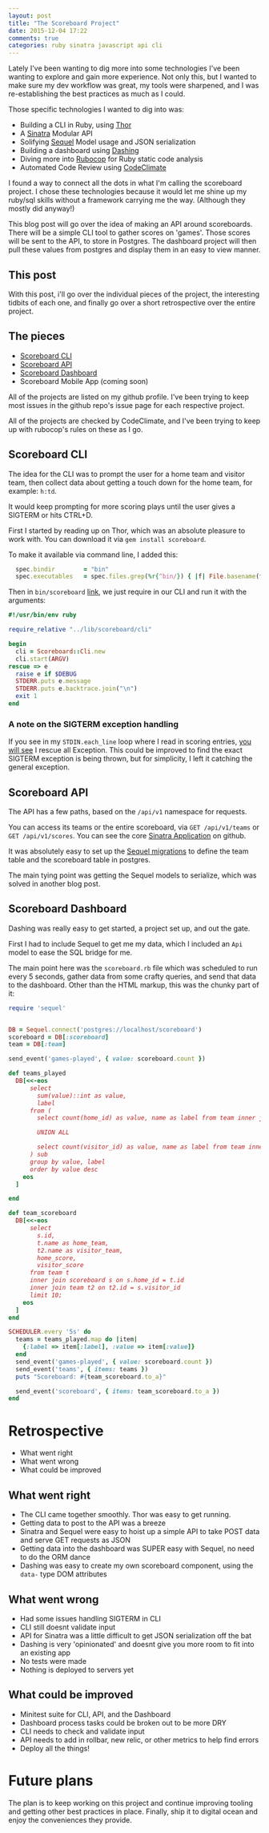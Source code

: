 ```yaml
---
layout: post
title: "The Scoreboard Project"
date: 2015-12-04 17:22
comments: true
categories: ruby sinatra javascript api cli
---
```


Lately I've been wanting to dig more into some technologies I've been wanting to explore and gain more experience. Not only this, but I wanted to make sure my dev workflow was great, my tools were sharpened, and I was re-establishing the best practices as much as I could.

Those specific technologies I wanted to dig into was:

* Building a CLI in Ruby, using [Thor](https://github.com/erikhuda/thor)
* A [Sinatra](http://sinatrarb.com) Modular API
* Solifying [Sequel](https://github.com/jeremyevans/sequel) Model usage and JSON serialization
* Building a dashboard using [Dashing](https://github.com/Shopify/dashing)
* Diving more into [Rubocop](https://github.com/bbatsov/rubocop) for Ruby static code analysis
* Automated Code Review using [CodeClimate](http://codeclimate.com)

I found a way to connect all the dots in what I'm calling the scoreboard project. I chose these technologies because it would let me shine up my ruby/sql skills without a framework carrying me the way. (Although they mostly did anyway!)

This blog post will go over the idea of making an API around scoreboards. There will be a simple CLI tool to gather scores on 'games'. Those scores will be sent to the API, to store in Postgres. The dashboard project will then pull these values from postgres and display them in an easy to view manner.

## This post

With this post, i'll go over the individual pieces of the project, the interesting tidbits of each one, and finally go over a short retrospective over the entire project.

## The pieces

* [Scoreboard CLI](https://github.com/jbavari/scoreboard-cli)
* [Scoreboard API](https://github.com/jbavari/scoreboard-api)
* [Scoreboard Dashboard](https://github.com/jbavari/scoreboard-dashboard)
* Scoreboard Mobile App (coming soon)

All of the projects are listed on my github profile. I've been trying to keep most issues in the github repo's issue page for each respective project. 

All of the projects are checked by CodeClimate, and I've been trying to keep up with rubocop's rules on these as I go.

## Scoreboard CLI

The idea for the CLI was to prompt the user for a home team and visitor team, then collect data about getting a touch down for the home team, for example: `h:td`.

It would keep prompting for more scoring plays until the user gives a SIGTERM or hits CTRL+D.

First I started by reading up on Thor, which was an absolute pleasure to work with. You can download it via `gem install scoreboard`.

To make it available via command line, I added this:

``` ruby
  spec.bindir        = "bin"
  spec.executables   = spec.files.grep(%r{^bin/}) { |f| File.basename(f) }
```

Then in `bin/scoreboard` [link](https://github.com/jbavari/scoreboard-cli/blob/master/bin/scoreboard), we just require in our CLI and run it with the arguments:

``` ruby
#!/usr/bin/env ruby

require_relative "../lib/scoreboard/cli"

begin
  cli = Scoreboard::Cli.new
  cli.start(ARGV)
rescue => e
  raise e if $DEBUG
  STDERR.puts e.message
  STDERR.puts e.backtrace.join("\n")
  exit 1
end
```

### A note on the SIGTERM exception handling

If you see in my `STDIN.each_line` loop where I read in scoring entries, [you will see](https://github.com/jbavari/scoreboard-cli/blob/master/lib/scoreboard/cli.rb#L47) I rescue all Exception. This could be improved to find the exact SIGTERM exception is being thrown, but for simplicity, I left it catching the general exception.

## Scoreboard API

The API has a few paths, based on the `/api/v1` namespace for requests.

You can access its teams or the entire scoreboard, via `GET /api/v1/teams` or `GET /api/v1/scores`. You can see the core [Sinatra Application](https://github.com/jbavari/scoreboard-api/blob/master/application.rb) on github.

It was absolutely easy to set up the [Sequel migrations](https://github.com/jbavari/scoreboard-api/tree/master/migrations) to define the team table and the scoreboard table in postgres.

The main tying point was getting the Sequel models to serialize, which was solved in another blog post. 

## Scoreboard Dashboard

Dashing was really easy to get started, a project set up, and out the gate.

First I had to include Sequel to get me my data, which I included an `Api` model to ease the SQL bridge for me.

The main point here was the `scoreboard.rb` file which was scheduled to run every 5 seconds, gather data from some crafty queries, and send that data to the dashboard. Other than the HTML markup, this was the chunky part of it:

``` ruby
require 'sequel'


DB = Sequel.connect('postgres://localhost/scoreboard')
scoreboard = DB[:scoreboard]
team = DB[:team]

send_event('games-played', { value: scoreboard.count })

def teams_played
  DB[<<-eos 
      select
        sum(value)::int as value,
        label
      from (
        select count(home_id) as value, name as label from team inner join scoreboard on team.id = scoreboard.home_id group by scoreboard.home_id, team.name

        UNION ALL

        select count(visitor_id) as value, name as label from team inner join scoreboard on team.id = scoreboard.visitor_id group by scoreboard.visitor_id, team.name
      ) sub
      group by value, label
      order by value desc
    eos
  ]

end

def team_scoreboard
  DB[<<-eos
      select 
        s.id,
        t.name as home_team, 
        t2.name as visitor_team, 
        home_score, 
        visitor_score 
      from team t 
      inner join scoreboard s on s.home_id = t.id 
      inner join team t2 on t2.id = s.visitor_id
      limit 10;
    eos
  ]
end

SCHEDULER.every '5s' do
  teams = teams_played.map do |item|
    {:label => item[:label], :value => item[:value]}
  end
  send_event('games-played', { value: scoreboard.count })
  send_event('teams', { items: teams })
  puts "Scoreboard: #{team_scoreboard.to_a}"

  send_event('scoreboard', { items: team_scoreboard.to_a })
end
```

# Retrospective

* What went right
* What went wrong
* What could be improved

## What went right

* The CLI came together smoothly. Thor was easy to get running.
* Getting data to post to the API was a breeze
* Sinatra and Sequel were easy to hoist up a simple API to take POST data and serve GET requests as JSON
* Getting data into the dashboard was SUPER easy with Sequel, no need to do the ORM dance
* Dashing was easy to create my own scoreboard component, using the `data-` type DOM attributes

## What went wrong

* Had some issues handling SIGTERM in CLI
* CLI still doesnt validate input
* API for Sinatra was a little difficult to get JSON serialization off the bat
* Dashing is very 'opinionated' and doesnt give you more room to fit into an existing app
* No tests were made
* Nothing is deployed to servers yet

## What could be improved

* Minitest suite for CLI, API, and the Dashboard
* Dashboard process tasks could be broken out to be more DRY
* CLI needs to check and validate input
* API needs to add in rollbar, new relic, or other metrics to help find errors
* Deploy all the things!

# Future plans

The plan is to keep working on this project and continue improving tooling and getting other best practices in place. Finally, ship it to digital ocean and enjoy the conveniences they provide.
